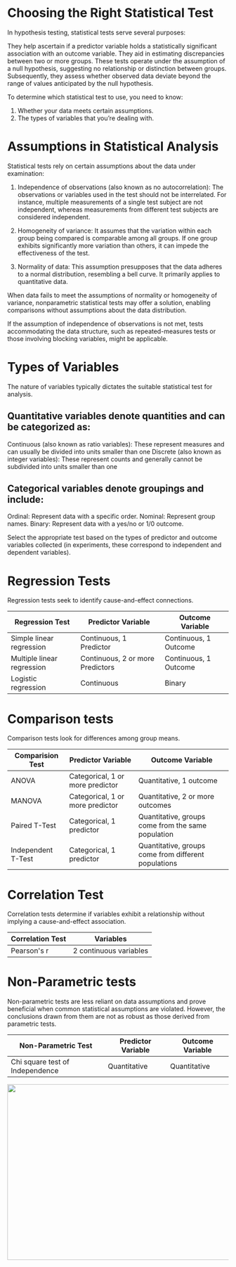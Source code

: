 # Choosing the Right Statistical Test

In hypothesis testing, statistical tests serve several purposes:

They help ascertain if a predictor variable holds a statistically significant association with an outcome variable.
They aid in estimating discrepancies between two or more groups.
These tests operate under the assumption of a null hypothesis, suggesting no relationship or distinction between groups. Subsequently, they assess whether observed data deviate beyond the range of values anticipated by the null hypothesis.

To determine which statistical test to use, you need to know:

1. Whether your data meets certain assumptions.
2. The types of variables that you’re dealing with.

# Assumptions in Statistical Analysis

Statistical tests rely on certain assumptions about the data under examination:

1. Independence of observations (also known as no autocorrelation): The observations or variables used in the test should not be interrelated. For instance, multiple measurements of a single test subject are not independent, whereas measurements from different test subjects are considered independent.

2. Homogeneity of variance: It assumes that the variation within each group being compared is comparable among all groups. If one group exhibits significantly more variation than others, it can impede the effectiveness of the test.

3. Normality of data: This assumption presupposes that the data adheres to a normal distribution, resembling a bell curve. It primarily applies to quantitative data.

When data fails to meet the assumptions of normality or homogeneity of variance, nonparametric statistical tests may offer a solution, enabling comparisons without assumptions about the data distribution.

If the assumption of independence of observations is not met, tests accommodating the data structure, such as repeated-measures tests or those involving blocking variables, might be applicable.

# Types of Variables

The nature of variables typically dictates the suitable statistical test for analysis.

## Quantitative variables denote quantities and can be categorized as:

Continuous (also known as ratio variables): These represent measures and can usually be divided into units smaller than one
Discrete (also known as integer variables): These represent counts and generally cannot be subdivided into units smaller than one

## Categorical variables denote groupings and include:

Ordinal: Represent data with a specific order.
Nominal: Represent group names.
Binary: Represent data with a yes/no or 1/0 outcome.

Select the appropriate test based on the types of predictor and outcome variables collected (in experiments, these correspond to independent and dependent variables). 


# Regression Tests
Regression tests seek to identify cause-and-effect connections. 

| Regression Test            | Predictor Variable              | Outcome Variable                     |
|----------------------------|---------------------------------|--------------------------------------|
|Simple linear regression    | Continuous, 1 Predictor         | Continuous, 1 Outcome                |
|Multiple linear regression  |Continuous, 2 or more Predictors | Continuous, 1 Outcome                |
|Logistic regression         | Continuous                      | Binary                               |


# Comparison tests
Comparison tests look for differences among group means. 

| Comparision Test           | Predictor Variable              | Outcome Variable                     |
|----------------------------|---------------------------------|--------------------------------------|
|ANOVA                       |Categorical, 1 or more predictor | Quantitative, 1 outcome              |
|MANOVA                      |Categorical, 1 or more predictor | Quantitative, 2 or more outcomes     |
|Paired T-Test               |Categorical, 1 predictor         | Quantitative, groups come from the same population|
|Independent T-Test          |Categorical, 1 predictor         | Quantitative, groups come from different populations|

# Correlation Test
Correlation tests determine if variables exhibit a relationship without implying a cause-and-effect association.

| Correlation Test           | Variables                       |
|----------------------------|---------------------------------|
|Pearson's r                 |2 continuous variables           |


# Non-Parametric tests
Non-parametric tests are less reliant on data assumptions and prove beneficial when common statistical assumptions are violated. However, the conclusions drawn from them are not as robust as those derived from parametric tests.
  

| Non-Parametric Test        | Predictor Variable              | Outcome Variable                     |
|----------------------------|---------------------------------|--------------------------------------|
|Chi square test of Independence|Quantitative | Quantitative              |


<img src="https://www.statisticalaid.com/wp-content/uploads/2022/09/statistical-test.png" width="800" height="400">
